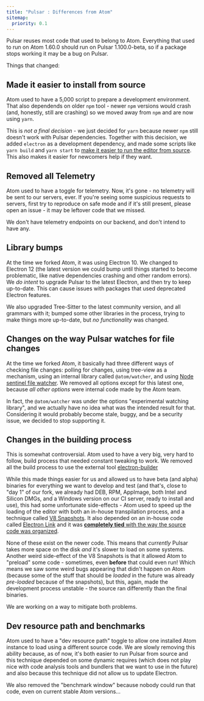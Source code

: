 ```yaml
---
title: "Pulsar : Differences from Atom"
sitemap:
  priority: 0.1
---
```


Pulsar reuses most code that used to belong to Atom. Everything that used to run
on Atom 1.60.0 should run on Pulsar 1.100.0-beta, so if a package stops working
it may be a bug on Pulsar.

Things that changed:

## Made it easier to install from source

Atom used to have a 5,000 script to prepare a development environment. That also
dependends on older `npm` tool - newer `npm` versions would crash (and, honestly,
still are crashing) so we moved away from `npm` and are now using `yarn`.

This is _not a final decision_ - we just decided for `yarn` because newer `npm`
still doesn't work with Pulsar dependencies. Together with this decision, we
added `electron` as a development dependency, and made some scripts like `yarn build` and `yarn start` to [make it easier to run the editor from
source](/docs/launch-manual/sections/core-hacking). This also makes it easier
for newcomers help if they want.

## Removed all Telemetry

Atom used to have a toggle for telemetry. Now, it's gone - no telemetry will be
sent to our servers, ever. If you're seeing some suspicious requests to servers,
first try to reproduce on safe mode and if it's still present, please open an
issue - it may be leftover code that we missed.

We don't have telemetry endpoints on our backend, and don't intend to have any.

## Library bumps

At the time we forked Atom, it was using Electron 10. We changed to Electron 12
(the latest version we could bump until things started to become problematic,
like native dependencies crashing and other random errors). We _do intent_ to
upgrade Pulsar to the latest Electron, and then try to keep up-to-date. This can
cause issues with packages that used deprecated Electron features.

We also upgraded Tree-Sitter to the latest community version, and all grammars
with it; bumped some other libraries in the process, trying to make things more
up-to-date, but _no functionality_ was changed.

## Changes on the way Pulsar watches for file changes

At the time we forked Atom, it basically had three different ways of checking
file changes: polling for changes, using tree-view as a mechanism, using an
internal library called `@atom/watcher`, and using [Node sentinel file
watcher](https://github.com/Axosoft/nsfw). We removed all options except for
this latest one, because _all other options_ were internal code made by the Atom
team.

In fact, the `@atom/watcher` was under the options "experimental watching
library", and we actually have no idea what was the intended result for that.
Considering it would probably become stale, buggy, and be a security issue, we
decided to stop supporting it.

## Changes in the building process

This is somewhat controversial. Atom used to have a very big, very hard to
follow, build process that needed constant tweaking to work. We removed all the
build process to use the external tool
[electron-builder](https://www.electron.build/)

While this made things easier for us and allowed us to have beta (and alpha)
binaries for everything we want to develop and test (and that's, close to "day
1" of our fork, we already had DEB, RPM, AppImage, both Intel and Silicon DMGs,
and a Windows version on our CI server, ready to install and use), this had some
unfortunate side-effects - Atom used to speed up the loading of the editor with
both an in-house transpilation process, and a technique called [V8
Snapshots](https://web.archive.org/web/20221215131147/https://flight-manual.atom.io/behind-atom/sections/how-atom-uses-chromium-snapshots/).
It also depended on an in-house code called [Electron
Link](https://github.com/atom/electron-link) and it was [**completely tied**
with the way the source code was
organized](https://github.com/atom/atom/blob/master/script/lib/generate-startup-snapshot.js).

None of these exist on the newer code. This means that _currently_ Pulsar takes
more space on the disk _and_ it's slower to load on some systems. Another weird
side-effect of the V8 Snapshots is that it allowed Atom to "preload" some code -
sometimes, even **before** that could even run! Which means we saw some
weird bugs appearing that didn't happen on Atom (because some of the stuff that
should be _loaded_ in the future was already _pre-loaded_ because of the
snapshots), but this, again, made the development process unstable - the source
ran differently than the final binaries.

We are working on a way to mitigate both problems.

## Dev resource path and benchmarks

Atom used to have a "dev resource path" toggle to allow one installed Atom
instance to load using a different source code. We are slowly removing this
ability because, as of now, it's both easier to run Pulsar from source and this
technique depended on some dynamic requires (which does not play nice with code
analysis tools and bundlers that we want to use in the future) and also because
this technique did not allow us to update Electron.

We also removed the "benchmark window" because nobody could run that code, even
on current stable Atom versions...
